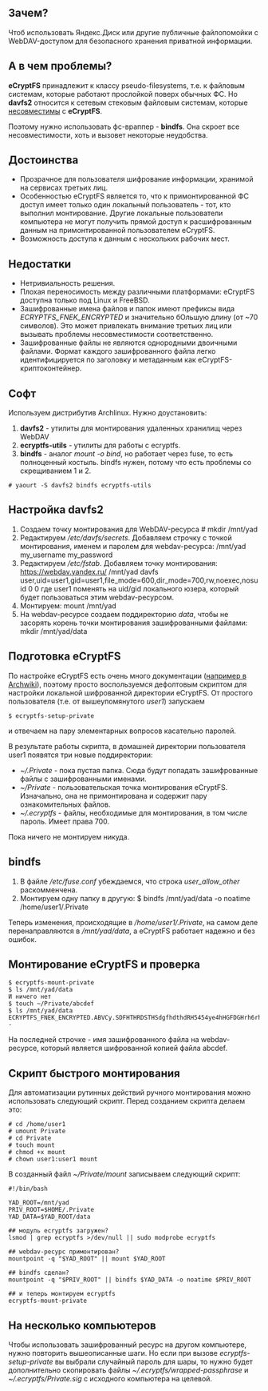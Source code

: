 ## Зачем?

Чтоб использовать Яндекс.Диск или другие публичные файлопомойки с
WebDAV-доступом для безопасного хранения приватной информации.

## А в чем проблемы?

**eCryptFS** принадлежит к классу pseudo-filesystems, т.е. к файловым
системам, которые работают прослойкой поверх обычных ФС. Но
**davfs2** относится к сетевым стековым файловым системам, которые
[несовместимы](https://bugs.launchpad.net/ecryptfs/+bug/277578) с
**eCryptFS**.

Поэтому нужно использовать фс-враппер - **bindfs**. Она скроет все
несовместимости, хоть и вызовет некоторые неудобства.

## Достоинства

  - Прозрачное для пользователя шифрование информации, хранимой на
    сервисах третьих лиц.
  - Особенностью eCryptFS является то, что к примонтированной ФС доступ
    имеет только один локальный пользователь - тот, кто выполнил
    монтирование. Другие локальные пользователи компьютера не
    могут получить прямой доступ к расшифрованным данным на
    примонтированной пользователем eCryptFS.
  - Возможность доступа к данным с нескольких рабочих мест.

## Недостатки

  - Нетривиальность решения.
  - Плохая переносимость между различными платформами: eCryptFS доступна
    только под Linux и FreeBSD.
  - Зашифрованные имена файлов и папок имеют префиксы вида
    *ECRYPTFS_FNEK_ENCRYPTED* и значительно бОльшую длину (от \~70
    символов). Это может привлекать внимание третьих лиц или
    вызывать проблемы несовместимости соответственно.
  - Зашифрованные файлы не являются однородными двоичными файлами.
    Формат каждого зашифрованного файла легко идентифицируется по
    заголовку и метаданным как eCryptFS-криптоконтейнер.

## Софт

Используем дистрибутив Archlinux. Нужно доустановить:

1.  **davfs2** - утилиты для монтирования удаленных хранилищ через
    WebDAV
2.  **ecryptfs-utils** - утилиты для работы с ecryptfs.
3.  **bindfs** - аналог *mount -o bind*, но работает через fuse, то есть
    полноценный костыль. bindfs нужен, потому что есть проблемы со
    скрещиванием 1 и 2.

<!-- end list -->

    # yaourt -S davfs2 bindfs ecryptfs-utils

## Настройка davfs2

1.  Создаем точку монтирования для WebDAV-ресурса
        # mkdir /mnt/yad
2.  Редактируем */etc/davfs/secrets*. Добавляем строчку с точкой
    монтирования, именем и паролем для webdav-ресурса:
        /mnt/yad  my_username  my_password
3.  Редактируем */etc/fstab*. Добавляем точку монтирования:
        https://webdav.yandex.ru/  /mnt/yad  davfs user,uid=user1,gid=user1,file_mode=600,dir_mode=700,rw,noexec,nosuid 0 0
    где user1 поменять на uid/gid локального юзера, который будет
    пользоваться этим webdav-ресурсом.
4.  Монтируем:
        mount /mnt/yad
5.  На webdav-ресурсе создаем поддиректорию *data*, чтобы не засорять
    корень точки монтирования зашифрованными файлами:
        mkdir /mnt/yad/data

## Подготовка eCryptFS

По настройке eCryptFS есть очень много документации ([например в
Archwiki](https://wiki.archlinux.org/index.php?title=System_Encryption_with_eCryptfs&oldid=202100)),
поэтому просто воспользуемся дефолтовым скриптом для настройки локальной
шифрованной директории eCryptFS. От простого пользователя (т.е. от
вышеупомянутого *user1*) запускаем

    $ ecryptfs-setup-private

и отвечаем на пару элементарных вопросов касательно паролей.

В результате работы скрипта, в домашней директории пользователя user1
появятся три новые поддиректории:

  - *\~/.Private* - пока пустая папка. Сюда будут попадать зашифрованные
    файлы с зашифрованными именами.
  - *\~/Private* - пользовательская точка монтирования eCryptFS.
    Изначально, она не примонтирована и содержит пару
    ознакомительных файлов.
  - *\~/.ecryptfs* - файлы, необходимые для монтирования, в том числе
    пароль. Имеет права 700.

Пока ничего не монтируем никуда.

## bindfs

1.  В файле */etc/fuse.conf* убеждаемся, что строка *user_allow_other*
    раскомменчена.
2.  Монтируем одну папку в другую:
        $ bindfs /mnt/yad/data -o noatime /home/user1/.Private

Теперь изменения, происходящие в */home/user1/.Private*, на самом деле
перенаправляются в */mnt/yad/data*, а eCryptFS работает надежно и без
ошибок.

## Монтирование eCryptFS и проверка

    $ ecryptfs-mount-private
    $ ls /mnt/yad/data
    И ничего нет
    $ touch ~/Private/abcdef
    $ ls /mnt/yad/data
    ECRYPTFS_FNEK_ENCRYPTED.ABVCy.SDFHTHRDSTHSdgfhdthdRH5454ye4hHGFDGHrh6rhedrhdRTh46--

На последней строчке - имя зашифрованного файла на webdav-ресурсе,
который является шифрованной копией файла abcdef.

## Скрипт быстрого монтирования

Для автоматизации рутинных действий ручного монтирования можно
использовать следующий скрипт. Перед созданием скрипта делаем
это:

    # cd /home/user1
    # umount Private
    # cd Private
    # touch mount
    # chmod +x mount
    # chown user1:user1 mount

В созданный файл *\~/Private/mount* записываем следующий скрипт:

    #!/bin/bash

    YAD_ROOT=/mnt/yad
    PRIV_ROOT=$HOME/.Private
    YAD_DATA=$YAD_ROOT/data

    ## модуль ecryptfs загружен?
    lsmod | grep ecryptfs >/dev/null || sudo modprobe ecryptfs

    ## webdav-ресурс примонтирован?
    mountpoint -q "$YAD_ROOT" || mount $YAD_ROOT

    ## bindfs сделан?
    mountpoint -q "$PRIV_ROOT" || bindfs $YAD_DATA -o noatime $PRIV_ROOT

    ## и теперь монтируем ecryptfs
    ecryptfs-mount-private

## На несколько компьютеров

Чтобы использовать зашифрованный ресурс на другом компьютере, нужно
повторить вышеописанные шаги. Но если при вызове
*ecryptfs-setup-private* вы выбрали случайный пароль для шары, то нужно
будет дополнительно скопировать файлы *\~/.ecryptfs/wrapped-passphrase*
и *\~/.ecryptfs/Private.sig* с исходного компьютера на целевой.